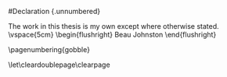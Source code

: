 <!-- This page is for an official declaration. -->

#Declaration {.unnumbered}

The work in this thesis is my own except where otherwise stated.
\vspace{5cm}
\begin{flushright}
Beau Johnston
\end{flushright}

\pagenumbering{gobble}

\let\cleardoublepage\clearpage

